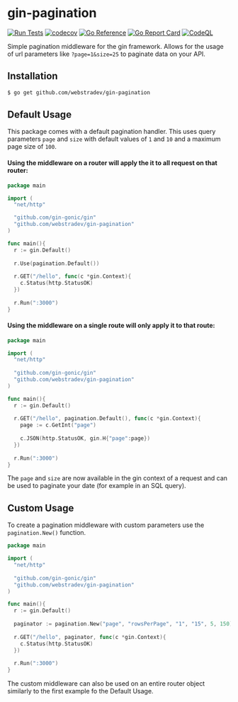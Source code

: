 # gin-pagination
[![Run Tests](https://github.com/webstradev/gin-pagination/actions/workflows/test.yml/badge.svg)](https://github.com/webstradev/gin-pagination/actions/workflows/test.yml)
[![codecov](https://codecov.io/gh/webstradev/gin-pagination/branch/master/graph/badge.svg?token=C2D4QHYHI4)](https://codecov.io/gh/webstradev/gin-pagination)
[![Go Reference](https://pkg.go.dev/badge/github.com/webstradev/gin-pagination.svg)](https://pkg.go.dev/github.com/webstradev/gin-pagination)
[![Go Report Card](https://goreportcard.com/badge/github.com/webstradev/gin-pagination)](https://goreportcard.com/report/github.com/webstradev/gin-pagination)
[![CodeQL](https://github.com/webstradev/gin-pagination/actions/workflows/codeql.yml/badge.svg)](https://github.com/webstradev/gin-pagination/actions/workflows/codeql.yml)

Simple pagination middleware for the gin framework. Allows for the usage of url parameters like `?page=1&size=25` to paginate data on your API.

## Installation
```bash
$ go get github.com/webstradev/gin-pagination
```

## Default Usage
This package comes with a default pagination handler. This uses query parameters `page` and `size` with default values of `1` and `10` and a maximum page size of `100`.

#### Using the middleware on a router will apply the it to all request on that router:
```go
package main

import (
  "net/http"

  "github.com/gin-gonic/gin"
  "github.com/webstradev/gin-pagination"
)

func main(){
  r := gin.Default()
  
  r.Use(pagination.Default())
  
  r.GET("/hello", func(c *gin.Context){
    c.Status(http.StatusOK)  
  })
  
  r.Run(":3000")
}
```

#### Using the middleware on a single route will only apply it to that route:
```go
package main

import (
  "net/http"
  
  "github.com/gin-gonic/gin"
  "github.com/webstradev/gin-pagination"
)

func main(){
  r := gin.Default()
  
  r.GET("/hello", pagination.Default(), func(c *gin.Context){
    page := c.GetInt("page")
  
    c.JSON(http.StatusOK, gin.H{"page":page})  
  })
  
  r.Run(":3000")
}
```
The `page` and `size` are now available in the gin context of a request and can be used to paginate your date (for example in an SQL query).

 
## Custom Usage
To create a pagination middleware with custom parameters use the `pagination.New()` function.
```go
package main

import (
  "net/http"
  
  "github.com/gin-gonic/gin"
  "github.com/webstradev/gin-pagination"
)

func main(){
  r := gin.Default()
  
  paginator := pagination.New("page", "rowsPerPage", "1", "15", 5, 150)
  
  r.GET("/hello", paginator, func(c *gin.Context){
    c.Status(http.StatusOK)  
  })
  
  r.Run(":3000")
}
```

The custom middleware can also be used on an entire router object similarly to the first example fo the Default Usage.
